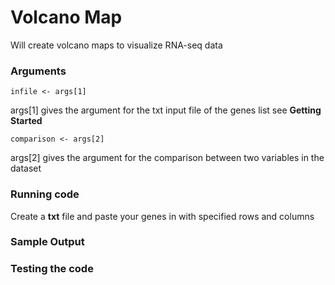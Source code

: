 # Volcano Map

Will create volcano maps to visualize RNA-seq data

### Arguments

```
infile <- args[1]
```
args[1] gives the argument for the txt input file of the genes list see **Getting Started**

```
comparison <- args[2]
```
args[2] gives the argument for the comparison between two variables in the dataset

### Running code

Create a **txt** file and paste your genes in with specified rows and columns

### Sample Output

### Testing the code

